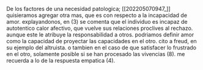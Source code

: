 De los factores de una necesidad patologica; [[202205070947_]]
quisieramos agregar otra mas, que es con respecto a la incapacidad de amor. explayandonos, en (3) se comenta que el individuo es incapaz de autotentico calor afectivo, que vuelve sus relaciones proclives al rechazo. aunque este le atribuye la responsabilidad a otros.
podriamos definir amor como la capacidad de proyectar las capacidades en el otro. cito a freud, en su ejemplo del altruista. o tambien en el caso de que satisfacer lo frustrado en el otro, solamente posible si se han procesado las vivencias (8). me recuerda a lo de la respuesta empatica (4).

